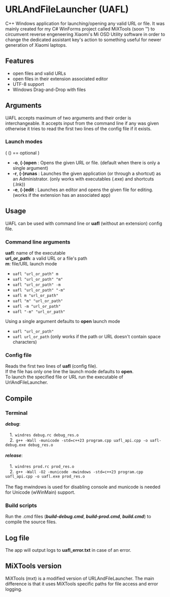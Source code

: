 # URLAndFileLauncher (UAFL)
C++ Windows application for launching/opening any valid URL or file. It was mainly created for my C# WinForms project called MiXTools (soon ™) to circumvent reverse engeneering Xiaomi's Mi OSD Utility software in order to change the dedicated assistant key's action to something useful for newer generation of Xiaomi laptops.

## Features
* open files and valid URLs
* open files in their extension associated editor 
* UTF-8 support
* Windows Drag-and-Drop with files

## Arguments

UAFL accepts maximum of two arguments and their order is interchangeable.
It accepts input from the command line if any was given otherwise it tries to read the first two lines of the config file if it exists.

### Launch modes 
  ( () == optional )
  
  * **-o**, **(-)open** : Opens the given URL or file. (default when there is only a single argument)
  * **-r**, **(-)runas** : Launches the given application (or through a shortcut) as an Administrator. (only works with executables (.exe) and shortcuts (.lnk))
  * **-e**, **(-)edit** : Launches an editor and opens the given file for editing. (works if the extension has an associated app)

## Usage
UAFL can be used with command line or **uafl** (without an extension) config file.

### Command line arguments
  **uafl**: name of the executable 
  <br/>
  **url_or_path**: a valid URL or a file's path
  <br/>
  **m**: file/URL launch mode
  <br/>
  - `uafl "url_or_path" m`
  - `uafl "url_or_path" "m"`
  - `uafl "url_or_path" -m`
  - `uafl "url_or_path" "-m"`
  - `uafl m "url_or_path"`
  - `uafl "m" "url_or_path"`
  - `uafl -m "url_or_path"`
  - `uafl "-m" "url_or_path"`
  
  Using a single argument defaults to **open** launch mode
 
  - `uafl "url_or_path"`
  - `uafl url_or_path` (only works if the path or URL doesn't contain space characters)

### Config file
Reads the first two lines of **uafl** (config file).<br/>
If the file has only one line the launch mode defaults to **open**. <br/>
To launch the specified file or URL run the executable of UrlAndFileLauncher.
  
## Compile

### Terminal
  ***debug***:
  	<br/>
	<br/>
	&emsp;1.&ensp;`windres debug.rc debug_res.o`<br/>
	&emsp;2.&ensp;`g++ -Wall -municode -std=c++23 program.cpp uafl_api.cpp -o uafl-debug.exe debug_res.o`<br/>
	<br/>
  ***release***: 
	<br/>
	<br/>
	&emsp;1.&ensp;`windres prod.rc prod_res.o`<br/>
	&emsp;2.&ensp;`g++ -Wall -O2 -municode -mwindows -std=c++23 program.cpp uafl_api.cpp -o uafl.exe prod_res.o`<br/>
	<br/>
  The flag mwindows is used for disabling console and municode is needed for Unicode (wWinMain) support.

### Build scripts  
Run the .cmd files (***build-debug.cmd***, ***build-prod.cmd***, ***build.cmd***) to compile the source files.

## Log file
The app will output logs to **uafl_error.txt** in case of an error.

## MiXTools version
MiXTools (mxt) is a modified version of URLAndFileLauncher. The main difference is that it uses MiXTools specific paths for file access and error logging.
